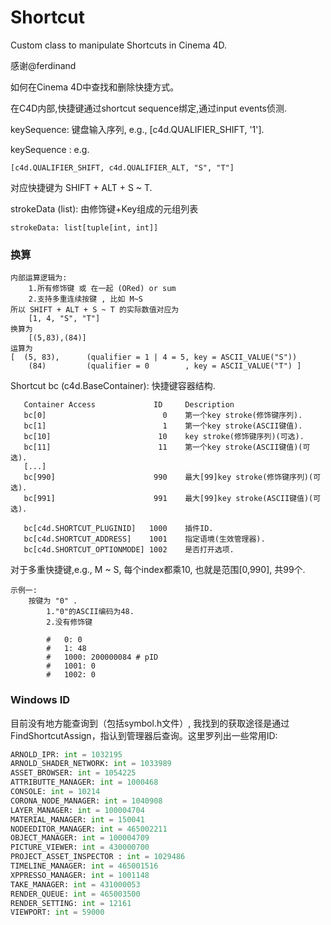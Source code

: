 # Shortcut
Custom class to manipulate Shortcuts in Cinema 4D.

感谢@ferdinand

如何在Cinema 4D中查找和删除快捷方式。

在C4D内部,快捷键通过shortcut sequence绑定,通过input events侦测.

keySequence: 键盘输入序列, e.g., [c4d.QUALIFIER_SHIFT, '1'].

keySequence : e.g.

    [c4d.QUALIFIER_SHIFT, c4d.QUALIFIER_ALT, "S", "T"]

对应快捷键为 SHIFT + ALT + S ~ T.

strokeData (list): 由修饰键+Key组成的元组列表

    strokeData: list[tuple[int, int]]

### 换算
```text
内部运算逻辑为:
    1.所有修饰键 或 在一起 (ORed) or sum
    2.支持多重连续按键 , 比如 M~S
所以 SHIFT + ALT + S ~ T 的实际数值对应为 
    [1, 4, "S", "T"]
换算为
    [(5,83),(84)]
运算为    
[  (5, 83),      (qualifier = 1 | 4 = 5, key = ASCII_VALUE("S"))
    (84)         (qualifier = 0        , key = ASCII_VALUE("T") ]
```

Shortcut bc (c4d.BaseContainer): 快捷键容器结构.
```text
   Container Access             ID     Description
   bc[0]                          0    第一个key stroke(修饰键序列).
   bc[1]                          1    第一个key stroke(ASCII键值).
   bc[10]                        10    key stroke(修饰键序列)(可选).
   bc[11]                        11    第一个key stroke(ASCII键值)(可选).
   [...]
   bc[990]                      990    最大[99]key stroke(修饰键序列)(可选).
   bc[991]                      991    最大[99]key stroke(ASCII键值)(可选).

   bc[c4d.SHORTCUT_PLUGINID]   1000    插件ID.
   bc[c4d.SHORTCUT_ADDRESS]    1001    指定语境(生效管理器).
   bc[c4d.SHORTCUT_OPTIONMODE] 1002    是否打开选项.
```
对于多重快捷键,e.g., M ~ S, 每个index都乘10, 也就是范围[0,990], 共99个.

```text
示例一:
    按键为 "0" .
        1."0"的ASCII编码为48.
        2.没有修饰键

        #   0: 0
        #   1: 48
        #   1000: 200000084 # pID
        #   1001: 0
        #   1002: 0    
```

### Windows ID
目前没有地方能查询到（包括symbol.h文件）, 我找到的获取途径是通过FindShortcutAssign，指认到管理器后查询。这里罗列出一些常用ID:
```python
ARNOLD_IPR: int = 1032195
ARNOLD_SHADER_NETWORK: int = 1033989
ASSET_BROWSER: int = 1054225
ATTRIBUTTE_MANAGER: int = 1000468
CONSOLE: int = 10214
CORONA_NODE_MANAGER: int = 1040908
LAYER_MANAGER: int = 100004704
MATERIAL_MANAGER: int = 150041
NODEEDITOR_MANAGER: int = 465002211
OBJECT_MANAGER: int = 100004709
PICTURE_VIEWER: int = 430000700
PROJECT_ASSET_INSPECTOR : int = 1029486
TIMELINE_MANAGER: int = 465001516
XPPRESSO_MANAGER: int = 1001148
TAKE_MANAGER: int = 431000053
RENDER_QUEUE: int = 465003500
RENDER_SETTING: int = 12161
VIEWPORT: int = 59000
```
